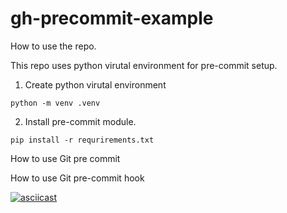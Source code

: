 # gh-precommit-example
How to use the repo. 

This repo uses python virutal environment for pre-commit setup. 

1. Create python virutal environment 

`python -m venv .venv`

2. Install pre-commit module. 

`pip install -r requrirements.txt `

How to use Git pre commit 

How to use Git pre-commit hook

[![asciicast](https://asciinema.org/a/vADMFzaR9XjCLCZWwLHF9X6YL.svg)](https://asciinema.org/a/vADMFzaR9XjCLCZWwLHF9X6YL)
